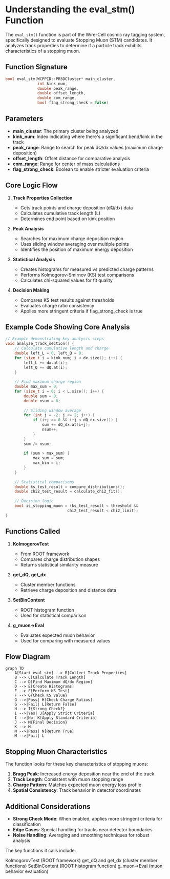 # Understanding the eval_stm() Function

The `eval_stm()` function is part of the Wire-Cell cosmic ray tagging system, specifically designed to evaluate Stopping Muon (STM) candidates. It analyzes track properties to determine if a particle track exhibits characteristics of a stopping muon.

## Function Signature
```cpp
bool eval_stm(WCPPID::PR3DCluster* main_cluster, 
              int kink_num, 
              double peak_range, 
              double offset_length, 
              double com_range, 
              bool flag_strong_check = false)
```

## Parameters

- **main_cluster**: The primary cluster being analyzed
- **kink_num**: Index indicating where there's a significant bend/kink in the track
- **peak_range**: Range to search for peak dQ/dx values (maximum charge deposition)
- **offset_length**: Offset distance for comparative analysis
- **com_range**: Range for center of mass calculations
- **flag_strong_check**: Boolean to enable stricter evaluation criteria

## Core Logic Flow

1. **Track Properties Collection**
   - Gets track points and charge deposition (dQ/dx) data
   - Calculates cumulative track length (L)
   - Determines end point based on kink position

2. **Peak Analysis**
   - Searches for maximum charge deposition region
   - Uses sliding window averaging over multiple points
   - Identifies the position of maximum energy deposition

3. **Statistical Analysis**
   - Creates histograms for measured vs predicted charge patterns
   - Performs Kolmogorov-Smirnov (KS) test comparisons
   - Calculates chi-squared values for fit quality

4. **Decision Making**
   - Compares KS test results against thresholds
   - Evaluates charge ratio consistency
   - Applies more stringent criteria if flag_strong_check is true

## Example Code Showing Core Analysis
```cpp
// Example demonstrating key analysis steps
void analyze_track_section() {
    // Calculate cumulative length and charge
    double left_L = 0, left_Q = 0;
    for (size_t i = kink_num; i < dx.size(); i++) {
        left_L += dx.at(i);
        left_Q += dQ.at(i);
    }
    
    // Find maximum charge region
    double max_sum = 0;
    for (size_t i = 0; i < L.size(); i++) {
        double sum = 0;
        double nsum = 0;
        
        // Sliding window average
        for (int j = -2; j <= 2; j++) {
            if (i+j >= 0 && i+j < dQ_dx.size()) {
                sum += dQ_dx.at(i+j);
                nsum++;
            }
        }
        sum /= nsum;
        
        if (sum > max_sum) {
            max_sum = sum;
            max_bin = i;
        }
    }
    
    // Statistical comparisons
    double ks_test_result = compare_distributions();
    double chi2_test_result = calculate_chi2_fit();
    
    // Decision logic
    bool is_stopping_muon = (ks_test_result < threshold && 
                           chi2_test_result < chi2_limit);
}
```

## Functions Called

1. **KolmogorovTest**
   - From ROOT framework
   - Compares charge distribution shapes
   - Returns statistical similarity measure

2. **get_dQ**, **get_dx**
   - Cluster member functions
   - Retrieve charge deposition and distance data

3. **SetBinContent**
   - ROOT histogram function
   - Used for statistical comparison

4. **g_muon->Eval**
   - Evaluates expected muon behavior
   - Used for comparing with measured values

## Flow Diagram

```mermaid
graph TD
    A[Start eval_stm] --> B[Collect Track Properties]
    B --> C[Calculate Track Length]
    C --> D[Find Maximum dQ/dx Region]
    D --> E[Create Histograms]
    E --> F[Perform KS Test]
    F --> G{Check KS Value}
    G -->|Pass| H[Check Charge Ratios]
    G -->|Fail| L[Return False]
    H --> I{Strong Check?}
    I -->|Yes| J[Apply Strict Criteria]
    I -->|No| K[Apply Standard Criteria]
    J --> M{Final Decision}
    K --> M
    M -->|Pass| N[Return True]
    M -->|Fail| L
```

## Stopping Muon Characteristics

The function looks for these key characteristics of stopping muons:

1. **Bragg Peak**: Increased energy deposition near the end of the track
2. **Track Length**: Consistent with muon stopping range
3. **Charge Pattern**: Matches expected muon energy loss profile
4. **Spatial Consistency**: Track behavior in detector coordinates

## Additional Considerations

- **Strong Check Mode**: When enabled, applies more stringent criteria for classification
- **Edge Cases**: Special handling for tracks near detector boundaries
- **Noise Handling**: Averaging and smoothing techniques for robust analysis

The key functions it calls include:

KolmogorovTest (ROOT framework)
get_dQ and get_dx (cluster member functions)
SetBinContent (ROOT histogram function)
g_muon->Eval (muon behavior evaluation)